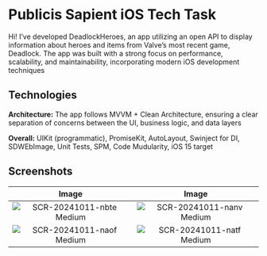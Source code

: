 # Publicis Sapient iOS Tech Task

Hi! I’ve developed DeadlockHeroes, an app utilizing an open API to display information about heroes and items from Valve’s most recent game, Deadlock. The app was built with a strong focus on performance, scalability, and maintainability, incorporating modern iOS development techniques


## Technologies

**Architecture:** The app follows MVVM + Clean Architecture, ensuring a clear separation of concerns between the UI, business logic, and data layers

**Overall:** UIKit (programmatic), PromiseKit, AutoLayout, Swinject for DI, SDWEbImage, Unit Tests, SPM, Code Mudularity, iOS 15 target


## Screenshots
|Image|Image|
|:-:|:-:|
|![SCR-20241011-nbte Medium](https://github.com/user-attachments/assets/280760c5-b372-4fb3-9fcf-94e3df7c5a46)|![SCR-20241011-nanv Medium](https://github.com/user-attachments/assets/37140b1d-8c1c-4537-ae47-7da167bafb27)|
|![SCR-20241011-naof Medium](https://github.com/user-attachments/assets/ea158013-fc9d-4567-8a87-82f7336a15d5)|![SCR-20241011-natf Medium](https://github.com/user-attachments/assets/ddda71cf-d638-4ba7-b0d1-0dcf01fb860f)|

